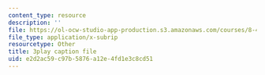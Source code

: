 ```yaml
---
content_type: resource
description: ''
file: https://ol-ocw-studio-app-production.s3.amazonaws.com/courses/8-422-atomic-and-optical-physics-ii-spring-2013/e2d2ac59c97b5876a12e4fd1e3c8cd51_T1KLrKvCGbA.vtt
file_type: application/x-subrip
resourcetype: Other
title: 3play caption file
uid: e2d2ac59-c97b-5876-a12e-4fd1e3c8cd51
---
```

